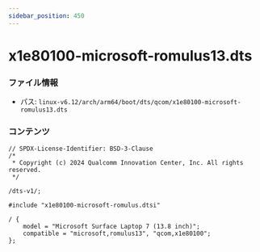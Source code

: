 ```yaml
---
sidebar_position: 450
---
```

# x1e80100-microsoft-romulus13.dts

### ファイル情報

- パス: `linux-v6.12/arch/arm64/boot/dts/qcom/x1e80100-microsoft-romulus13.dts`

### コンテンツ

```dts
// SPDX-License-Identifier: BSD-3-Clause
/*
 * Copyright (c) 2024 Qualcomm Innovation Center, Inc. All rights reserved.
 */

/dts-v1/;

#include "x1e80100-microsoft-romulus.dtsi"

/ {
	model = "Microsoft Surface Laptop 7 (13.8 inch)";
	compatible = "microsoft,romulus13", "qcom,x1e80100";
};

```

